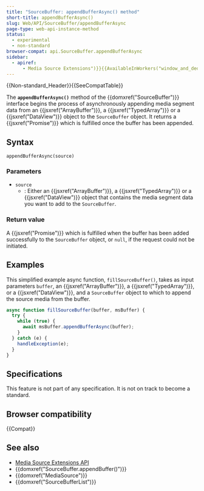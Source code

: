```yaml
---
title: "SourceBuffer: appendBufferAsync() method"
short-title: appendBufferAsync()
slug: Web/API/SourceBuffer/appendBufferAsync
page-type: web-api-instance-method
status:
  - experimental
  - non-standard
browser-compat: api.SourceBuffer.appendBufferAsync
sidebar:
  - apiref:
      - Media Source Extensions")}}{{AvailableInWorkers("window_and_dedicated
---
```


{{Non-standard_Header}}{{SeeCompatTable}}

The **`appendBufferAsync()`** method
of the {{domxref("SourceBuffer")}} interface begins the process of asynchronously
appending media segment data from an {{jsxref("ArrayBuffer")}},
a {{jsxref("TypedArray")}} or a {{jsxref("DataView")}} object to the `SourceBuffer` object.
It returns a {{jsxref("Promise")}} which is fulfilled once the buffer has been appended.

## Syntax

```js-nolint
appendBufferAsync(source)
```

### Parameters

- `source`
  - : Either an {{jsxref("ArrayBuffer")}}, a {{jsxref("TypedArray")}} or a {{jsxref("DataView")}} object that contains the media segment data you want to add to the `SourceBuffer`.

### Return value

A {{jsxref("Promise")}} which is fulfilled when the buffer has been added successfully to the `SourceBuffer` object,
or `null`, if the request could not be initiated.

## Examples

This simplified example async function, `fillSourceBuffer()`, takes as input
parameters `buffer`, an {{jsxref("ArrayBuffer")}}, a {{jsxref("TypedArray")}}, or a {{jsxref("DataView")}}, and a
`SourceBuffer` object to which to append the source media from the buffer.

```js
async function fillSourceBuffer(buffer, msBuffer) {
  try {
    while (true) {
      await msBuffer.appendBufferAsync(buffer);
    }
  } catch (e) {
    handleException(e);
  }
}
```

## Specifications

This feature is not part of any specification. It is not on track to become a standard.

## Browser compatibility

{{Compat}}

## See also

- [Media Source Extensions API](/en-US/docs/Web/API/Media_Source_Extensions_API)
- {{domxref("SourceBuffer.appendBuffer()")}}
- {{domxref("MediaSource")}}
- {{domxref("SourceBufferList")}}
